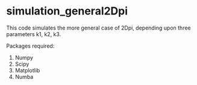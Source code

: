 # simulation_general2Dpi
This code simulates the more general case of 2Dpi, depending upon three parameters k1, k2, k3.

Packages required:
1) Numpy
2) Scipy
3) Matplotlib
4) Numba
